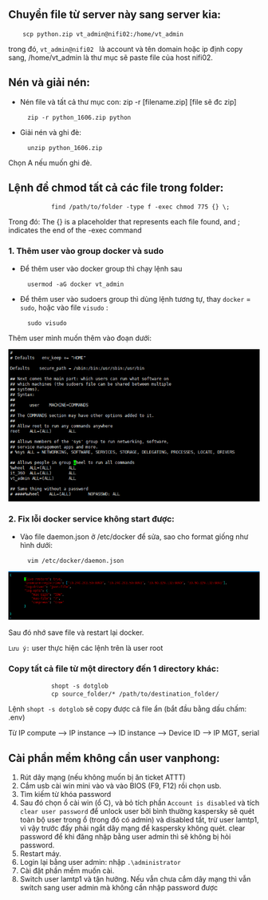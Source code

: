 ## Chuyển file từ server này sang server kia:

        scp python.zip vt_admin@nifi02:/home/vt_admin

trong đó, `vt_admin@nifi02 ` là account và tên domain hoặc ip định copy sang, /home/vt_admin là thư mục sẽ paste file của host nifi02.

## Nén và giải nén:

- Nén file và tất cả thư mục con: zip -r [filename.zip] [file sẽ đc zip]

        zip -r python_1606.zip python

- Giải nén và ghi đè:

        unzip python_1606.zip

Chọn A nếu muốn ghi đè.

## Lệnh để chmod tất cả các file trong folder:

                find /path/to/folder -type f -exec chmod 775 {} \;

Trong đó:
 The {} is a placeholder that represents each file found, and \; indicates the end of the -exec command

 ### 1. Thêm user vào group docker và sudo

- Để thêm user vào docker group thì chạy lệnh sau

        usermod -aG docker vt_admin

- Để thêm user vào sudoers group thì dùng lệnh tương tự, thay `docker` = `sudo`, hoặc vào file `visudo` :

        sudo visudo

Thêm user mình muốn thêm vào đoạn dưới:

![cpm_note1](../img/cpm_note1.png)

### 2. Fix lỗi docker service không start được:

- Vào file daemon.json ở /etc/docker để sửa, sao cho format giống như hình dưới:

        vim /etc/docker/daemon.json

![cpm_note2](../img/cpm_note2.png)

Sau đó nhớ save file và restart lại docker.

`Lưu ý:` user thực hiện các lệnh trên là user root 

### Copy tất cả file từ một directory đến 1 directory khác:

                shopt -s dotglob
                cp source_folder/* /path/to/destination_folder/

Lệnh `shopt -s dotglob` sẽ copy được cả file ẩn (bắt đầu bằng dấu chấm: .env)

Từ IP compute --> IP instance --> ID instance --> Device ID --> IP MGT, serial

## Cài phần mềm không cần user vanphong:

1. Rút dây mạng (nếu không muốn bị ăn ticket ATTT)
2. Cắm usb cài win mini vào và vào BIOS (F9, F12) rồi chọn usb.
3. Tìm kiếm từ khóa password
4. Sau đó chọn ổ cài win (ổ C), và bỏ tích phần `Account is disabled` và tích `clear user password` để unlock user bởi bình thường kaspersky sẽ quét toàn bộ user trong ổ (trong đó có admin) và disabled tất, trừ user lamtp1, vì vậy trước đấy phải ngắt dây mạng để kaspersky không quét. clear password để khi đăng nhập bằng user admin thì sẽ không bị hỏi password.
5. Restart máy. 
6. Login lại bằng user admin: nhập `.\administrator`
7. Cài đặt phần mềm muốn cài.
8. Switch user lamtp1 và tận hưởng. Nếu vẫn chưa cắm dây mạng thì vẫn switch sang user admin mà không cần nhập password được